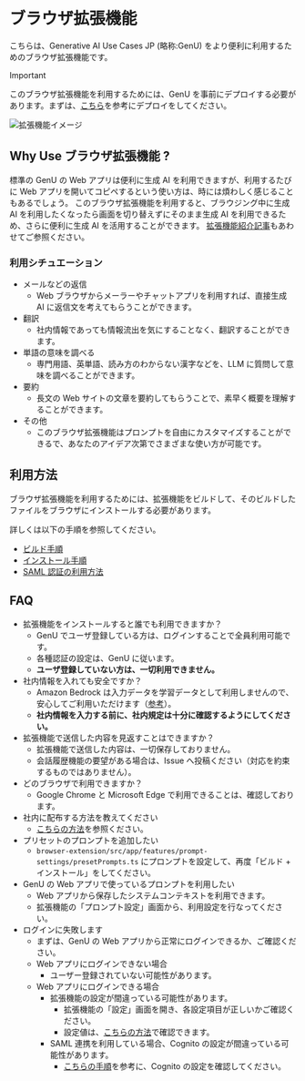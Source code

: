 # ブラウザ拡張機能

こちらは、Generative AI Use Cases JP (略称:GenU) をより便利に利用するためのブラウザ拡張機能です。

> [!IMPORTANT]
> このブラウザ拡張機能を利用するためには、GenU を事前にデプロイする必要があります。まずは、[こちら](https://github.com/aws-samples/generative-ai-use-cases-jp#%E3%83%87%E3%83%97%E3%83%AD%E3%82%A4)を参考にデプロイをしてください。

![拡張機能イメージ](../imgs/extension/extension_demo.png)

## Why Use ブラウザ拡張機能 ?

標準の GenU の Web アプリは便利に生成 AI を利用できますが、利用するたびに Web アプリを開いてコピペするという使い方は、時には煩わしく感じることもあるでしょう。
このブラウザ拡張機能を利用すると、ブラウジング中に生成 AI を利用したくなったら画面を切り替えずにそのまま生成 AI を利用できるため、さらに便利に生成 AI を活用することができます。
[拡張機能紹介記事](https://aws.amazon.com/jp/builders-flash/202405/genai-sorry-message/)もあわせてご参照ください。

### 利用シチュエーション

- メールなどの返信
  - Web ブラウザからメーラーやチャットアプリを利用すれば、直接生成 AI に返信文を考えてもらうことができます。
- 翻訳
  - 社内情報であっても情報流出を気にすることなく、翻訳することができます。
- 単語の意味を調べる
  - 専門用語、英単語、読み方のわからない漢字などを、LLM に質問して意味を調べることができます。
- 要約
  - 長文の Web サイトの文章を要約してもらうことで、素早く概要を理解することができます。
- その他
  - このブラウザ拡張機能はプロンプトを自由にカスタマイズすることができるで、あなたのアイデア次第でさまざまな使い方が可能です。

## 利用方法

ブラウザ拡張機能を利用するためには、拡張機能をビルドして、そのビルドしたファイルをブラウザにインストールする必要があります。

詳しくは以下の手順を参照してください。

- [ビルド手順](../docs/EXTENSION_BUILD.md)
- [インストール手順](../docs/EXTENSION_INSTALL.md)
- [SAML 認証の利用方法](../docs/EXTENSION_SAML.md)

## FAQ

- 拡張機能をインストールすると誰でも利用できますか？
  - GenU でユーザ登録している方は、ログインすることで全員利用可能です。
  - 各種認証の設定は、GenU に従います。
  - **ユーザ登録していない方は、一切利用できません。**
- 社内情報を入れても安全ですか？
  - Amazon Bedrock は入力データを学習データとして利用しませんので、安心してご利用いただけます（[参考](https://aws.amazon.com/jp/bedrock/faqs/)）。
  - **社内情報を入力する前に、社内規定は十分に確認するようにしてください。**
- 拡張機能で送信した内容を見返すことはできますか？
  - 拡張機能で送信した内容は、一切保存しておりません。
  - 会話履歴機能の要望がある場合は、Issue へ投稿ください（対応を約束するものではありません）。
- どのブラウザで利用できますか？
  - Google Chrome と Microsoft Edge で利用できることは、確認しております。
- 社内に配布する方法を教えてください
  - [こちらの方法](../docs/EXTENSION_BUILD.md#配布方法)を参照ください。
- プリセットのプロンプトを追加したい
  - `browser-extension/src/app/features/prompt-settings/presetPrompts.ts` にプロンプトを設定して、再度「ビルド + インストール」をしてください。
- GenU の Web アプリで使っているプロンプトを利用したい
  - Web アプリから保存したシステムコンテキストを利用できます。
  - 拡張機能の「プロンプト設定」画面から、利用設定を行なってください。
- ログインに失敗します
  - まずは、GenU の Web アプリから正常にログインできるか、ご確認ください。
  - Web アプリにログインできない場合
    - ユーザー登録されていない可能性があります。
  - Web アプリにログインできる場合
    - 拡張機能の設定が間違っている可能性があります。
      - 拡張機能の「設定」画面を開き、各設定項目が正しいかご確認ください。
      - 設定値は、[こちらの方法](../docs/EXTENSION_BUILD.md#その他のユーザー-windows-等)で確認できます。
    - SAML 連携を利用している場合、Cognito の設定が間違っている可能性があります。
      - [こちらの手順](../docs/EXTENSION_SAML.md)を参考に、Cognito の設定を確認してください。
